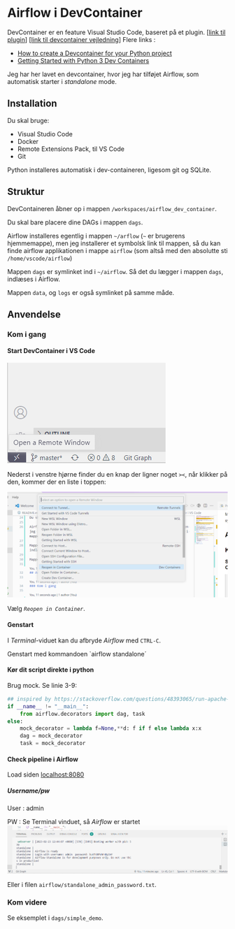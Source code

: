 ﻿# Airflow i DevContainer

DevContainer er en feature Visual Studio Code, baseret på et plugin. [[link til plugin](https://marketplace.visualstudio.com/items?itemName=ms-vscode-remote.vscode-remote-extensionpack)] [[link til devcontainer vejledning](https://code.visualstudio.com/docs/devcontainers/containers)]
Flere links :
 - [How to create a Devcontainer for your Python project](https://godatadriven.com/blog/how-to-create-a-devcontainer-for-your-python-project-%F0%9F%90%B3/)
 - [Getting Started with Python 3 Dev Containers](https://medium.com/@dexterwilliams04/getting-started-with-python-3-dev-containers-4f14821fec6b)
  
Jeg har her lavet en devcontainer, hvor jeg har tilføjet Airflow, som automatisk starter i _standalone_ mode.

## Installation

Du skal bruge:
 - Visual Studio Code
 - Docker
 - Remote Extensions Pack, til VS Code
 - Git

Python installeres automatisk i dev-containeren, ligesom git og SQLite.

## Struktur

DevContaineren åbner op i mappen `/workspaces/airflow_dev_container`.

Du skal bare placere dine DAGs i mappen `dags`.

Airflow installeres egentlig i mappen `~/arflow` (`~` er brugerens hjemmemappe), men jeg installerer et symbolsk link til mappen, så du kan finde airflow applikationen i mappe `airflow` (som altså med den absolutte sti `/home/vscode/airflow`)

Mappen `dags` er symlinket ind i `~/airflow`. Så det du lægger i mappen `dags`, indlæses i Airflow.

Mappen `data`, og `logs` er også symlinket på samme måde.

## Anvendelse

### Kom i gang

#### Start DevContainer i VS Code

![](docs/intro/nederst_i_venstre.png)

Nederst i venstre hjørne finder du en knap der ligner noget _`><`_, når klikker på den, kommer der en liste i toppen:

![](docs/intro/top_midt.png)

Vælg _`Reopen in Container`_.

#### Genstart

I _Terminal_-viduet kan du afbryde _Airflow_ med `CTRL-C`.

Genstart med kommandoen `airflow standalone´

#### Kør dit script direkte i python

Brug mock.
Se linie 3-9:

```python
## inspired by https://stackoverflow.com/questions/48393065/run-apache-airflow-dag-without-apache-airflow
if __name__ != "__main__":
    from airflow.decorators import dag, task
else:
    mock_decorator = lambda f=None,**d: f if f else lambda x:x
    dag = mock_decorator
    task = mock_decorator
```

#### Check pipeline i Airflow

Load siden <localhost:8080>

##### __Username/pw__

User
: admin

PW
: Se Terminal vinduet, så _Airflow_ er startet
![](docs/intro/user_pw.png)

Eller i filen `airflow/standalone_admin_password.txt`.

### Kom videre

Se eksemplet i `dags/simple_demo`.

